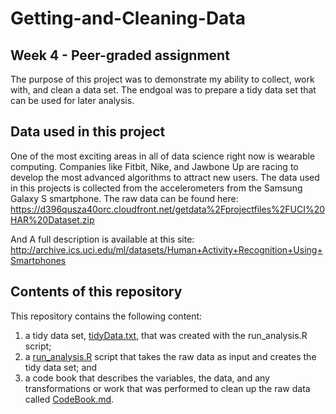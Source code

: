# Getting-and-Cleaning-Data
## Week 4 - Peer-graded assignment
The purpose of this project was to demonstrate my ability to collect, work with, and clean a data set. The endgoal was to prepare a tidy data set that can be used for later analysis. 

## Data used in this project
One of the most exciting areas in all of data science right now is wearable computing. Companies like Fitbit, Nike, and Jawbone Up are racing to develop the most advanced algorithms to attract new users. The data used in this projects is collected from the accelerometers from the Samsung Galaxy S smartphone. The raw data can be found here:
https://d396qusza40orc.cloudfront.net/getdata%2Fprojectfiles%2FUCI%20HAR%20Dataset.zip

And A full description is available at this site:
http://archive.ics.uci.edu/ml/datasets/Human+Activity+Recognition+Using+Smartphones

## Contents of this repository
This repository contains the following content:
1) a tidy data set, [tidyData.txt](tidyData.txt), that was created with the run_analysis.R script;
2) a [run_analysis.R](run_analysis.R) script that takes the raw data as input and creates the tidy data set; and 
3) a code book that describes the variables, the data, and any transformations or work that was performed to clean up the raw data called [CodeBook.md](CodeBook.md).
